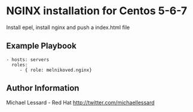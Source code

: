 NGINX installation for Centos 5-6-7 
=========

Install epel, install nginx and push a index.html file

Example Playbook
----------------
    - hosts: servers
      roles:
         - { role: melnikoved.nginx}

Author Information
------------------
Michael Lessard - Red Hat
http://twitter.com/michaellessard
